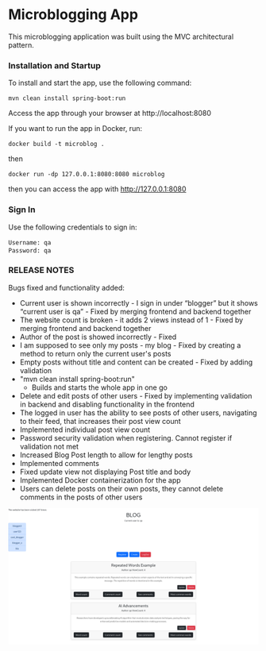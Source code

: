 # Microblogging App

This microblogging application was built using the MVC architectural pattern.

### Installation and Startup

To install and start the app, use the following command:

    mvn clean install spring-boot:run

Access the app through your browser at http://localhost:8080

If you want to run the app in Docker, run:
  
    docker build -t microblog .
then

    docker run -dp 127.0.0.1:8080:8080 microblog
then you can access the app with http://127.0.0.1:8080

### Sign In

Use the following credentials to sign in:

    Username: qa
    Password: qa

### RELEASE NOTES

Bugs fixed and functionality added:

* Current user is shown incorrectly - I sign in under “blogger” but it shows “current user is qa” - Fixed by merging frontend and backend together
* The website count is broken - it adds 2 views instead of 1 - Fixed by merging frontend and backend together
* Author of the post is showed incorrectly - Fixed 
* I am supposed to see only my posts - my blog - Fixed by creating a method to return only the current user's posts
* Empty posts without title and content can be created - Fixed by adding validation
* "mvn clean install spring-boot:run"
  * Builds and starts the whole app in one go
* Delete and edit posts of other users - Fixed by implementing validation in backend and disabling functionality in the frontend
* The logged in user has the ability to see posts of other users, navigating to their feed, that increases their post view count
* Implemented individual post view count
* Password security validation when registering. Cannot register if validation not met
* Increased Blog Post length to allow for lengthy posts
* Implemented comments
* Fixed update view not displaying Post title and body
* Implemented Docker containerization for the app
* Users can delete posts on their own posts, they cannot delete comments in the posts of other users


![img.png](img.png)